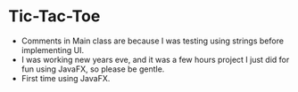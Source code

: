# Tic-Tac-Toe
* Comments in Main class are because I was testing using strings before implementing UI.
* I was working new years eve, and it was a few hours project I just did for fun using JavaFX, so please be gentle.
* First time using JavaFX.
